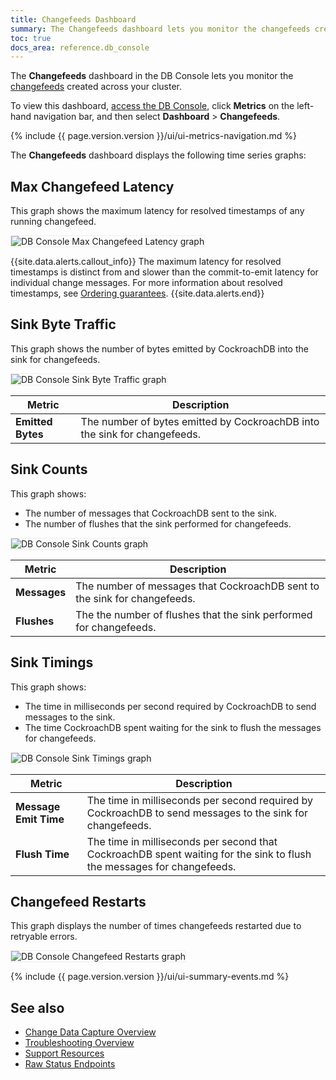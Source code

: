 ```yaml
---
title: Changefeeds Dashboard
summary: The Changefeeds dashboard lets you monitor the changefeeds created across your cluster.
toc: true
docs_area: reference.db_console
---
```


The **Changefeeds** dashboard in the DB Console lets you monitor the [changefeeds](change-data-capture-overview.html) created across your cluster.

To view this dashboard, [access the DB Console](ui-overview.html#access-the-db-console), click **Metrics** on the left-hand navigation bar, and then select **Dashboard** > **Changefeeds**.

{% include {{ page.version.version }}/ui/ui-metrics-navigation.md %}

The **Changefeeds** dashboard displays the following time series graphs:

## Max Changefeed Latency

This graph shows the maximum latency for resolved timestamps of any running changefeed.

<img src="{{ 'images/v22.1/ui_max_changefeed.png' | relative_url }}" alt="DB Console Max Changefeed Latency graph" style="border:1px solid #eee;max-width:100%" />

{{site.data.alerts.callout_info}}
The maximum latency for resolved timestamps is distinct from and slower than the commit-to-emit latency for individual change messages. For more information about resolved timestamps, see [Ordering guarantees](changefeed-messages.html#ordering-guarantees).
{{site.data.alerts.end}}

## Sink Byte Traffic

This graph shows the number of bytes emitted by CockroachDB into the sink for changefeeds.

<img src="{{ 'images/v22.1/ui_sink_byte_traffic.png' | relative_url }}" alt="DB Console Sink Byte Traffic graph" style="border:1px solid #eee;max-width:100%" />

Metric | Description
--------|----
**Emitted Bytes** | The number of bytes emitted by CockroachDB into the sink for changefeeds.

## Sink Counts

This graph shows:

- The number of messages that CockroachDB sent to the sink.
- The number of flushes that the sink performed for changefeeds.

<img src="{{ 'images/v22.1/ui_sink_counts.png' | relative_url }}" alt="DB Console Sink Counts graph" style="border:1px solid #eee;max-width:100%" />

Metric | Description
--------|----
**Messages** | The number of messages that CockroachDB sent to the sink for changefeeds.
**Flushes** | The the number of flushes that the sink performed for changefeeds.

## Sink Timings

This graph shows:

- The time in milliseconds per second required by CockroachDB to send messages to the sink.
- The time CockroachDB spent waiting for the sink to flush the messages for changefeeds.

<img src="{{ 'images/v22.1/ui_sink_timings.png' | relative_url }}" alt="DB Console Sink Timings graph" style="border:1px solid #eee;max-width:100%" />

Metric | Description
--------|----
**Message Emit Time** | The time in milliseconds per second required by CockroachDB to send messages to the sink for changefeeds.
**Flush Time** | The time in milliseconds per second that CockroachDB spent waiting for the sink to flush the messages for changefeeds.

## Changefeed Restarts

This graph displays the number of times changefeeds restarted due to retryable errors.

<img src="{{ 'images/v22.1/ui_changefeed_restarts.png' | relative_url }}" alt="DB Console Changefeed Restarts graph" style="border:1px solid #eee;max-width:100%" />

{% include {{ page.version.version }}/ui/ui-summary-events.md %}

## See also

- [Change Data Capture Overview](change-data-capture-overview.html)
- [Troubleshooting Overview](troubleshooting-overview.html)
- [Support Resources](support-resources.html)
- [Raw Status Endpoints](monitoring-and-alerting.html#raw-status-endpoints)
